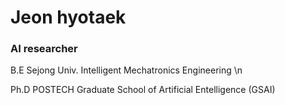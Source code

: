 <h1 align="left">Jeon hyotaek</h1>
<h3 align="left">AI researcher</h3>

B.E Sejong Univ. Intelligent Mechatronics Engineering \n

Ph.D POSTECH Graduate School of Artificial Entelligence (GSAI)
